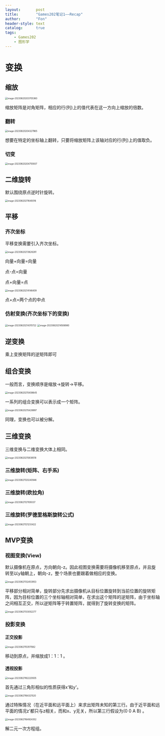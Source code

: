 ```yaml
---
layout:       post
title:        "Games202笔记1——Recap"
author:       "Fon"
header-style: text
catalog:      true
tags:
    - Games202
    - 图形学
---
```




# 变换

## 缩放

<img src="https://raw.githubusercontent.com/achmli/achmli.github.io/master/img/Games101/01/image-20230620203705360.png" alt="image-20230620203705360" style="zoom:50%;" />

缩放矩阵是对角矩阵，相应的行(列)上的值代表在这一方向上缩放的倍数。

### 翻转

<img src="https://raw.githubusercontent.com/achmli/achmli.github.io/master/img/Games101/01/image-20230620204327965.png" alt="image-20230620204327965" style="zoom:50%;" />

想要在特定的坐标轴上翻转，只要将缩放矩阵上该轴对应的行(列)上的值取负。

### 切变

<img src="https://raw.githubusercontent.com/achmli/achmli.github.io/master/img/Games101/01/image-20230620204755937.png" alt="image-20230620204755937" style="zoom:50%;" />

## 二维旋转

默认围绕原点逆时针旋转。

<img src="https://raw.githubusercontent.com/achmli/achmli.github.io/master/img/Games101/01/image-20230620211649316.png" alt="image-20230620211649316" style="zoom:50%;" />

## 平移

### 齐次坐标

平移变换需要引入齐次坐标。

<img src="https://raw.githubusercontent.com/achmli/achmli.github.io/master/img/Games101/01/image-20230620213626281.png" alt="image-20230620213626281" style="zoom:50%;" />

向量+向量=向量

点-点=向量

点+向量=点

<img src="https://raw.githubusercontent.com/achmli/achmli.github.io/master/img/Games101/01/image-20230620214146409.png" alt="image-20230620214146409" style="zoom:50%;" />

点+点=两个点的中点

### 仿射变换(齐次坐标下的变换)

<img src="https://raw.githubusercontent.com/achmli/achmli.github.io/master/img/Games101/01/image-20230620214315722.png" alt="image-20230620214315722" style="zoom:50%;" />

<img src="https://raw.githubusercontent.com/achmli/achmli.github.io/master/img/Games101/01/image-20230620214506980.png" alt="image-20230620214506980" style="zoom:50%;" />

## 逆变换

乘上变换矩阵的逆矩阵即可

## 组合变换

一般而言，变换顺序是缩放->旋转->平移。

<img src="https://raw.githubusercontent.com/achmli/achmli.github.io/master/img/Games101/01/image-20230620215408645.png" alt="image-20230620215408645" style="zoom:50%;" />

一系列的组合变换可以表示成一个矩阵。

<img src="https://raw.githubusercontent.com/achmli/achmli.github.io/master/img/Games101/01/image-20230620215428897.png" alt="image-20230620215428897" style="zoom:50%;" />

同理，变换也可以被分解。

## 三维变换

三维变换与二维变换大体上相同。

<img src="https://raw.githubusercontent.com/achmli/achmli.github.io/master/img/Games101/01/image-20230620215838518.png" alt="image-20230620215838518" style="zoom:50%;" />

### 三维旋转(矩阵、右手系)

<img src="https://raw.githubusercontent.com/achmli/achmli.github.io/master/img/Games101/01/image-20230621120240946.png" alt="image-20230621120240946" style="zoom:50%;" />

### 三维旋转(欧拉角)

<img src="https://raw.githubusercontent.com/achmli/achmli.github.io/master/img/Games101/01/image-20230621121109337.png" alt="image-20230621121109337" style="zoom:50%;" />

### 三维旋转(罗德里格斯旋转公式)

<img src="https://raw.githubusercontent.com/achmli/achmli.github.io/master/img/Games101/01/image-20230621121233422.png" alt="image-20230621121233422" style="zoom:50%;" />

## MVP变换

### 视图变换(View)

默认摄像机在原点，方向朝向-z。因此视图变换需要将摄像机移至原点，并且旋转至以y轴朝上，朝向-z，整个场景也要跟着做相应的变换。

<img src="https://raw.githubusercontent.com/achmli/achmli.github.io/master/img/Games101/01/image-20230621132453953.png" alt="image-20230621132453953" style="zoom:50%;" />

平移部分相对简单，旋转部分先求出摄像机从目标位置旋转到当前位置的旋转矩阵，因为目标位置的三个坐标轴相对简单，在求出这个矩阵的逆矩阵，由于坐标轴之间相互正交，所以逆矩阵等于转置矩阵，就得到了旋转变换的矩阵。

<img src="https://raw.githubusercontent.com/achmli/achmli.github.io/master/img/Games101/01/image-20230621133052277.png" alt="image-20230621133052277" style="zoom:50%;" />

### 投影变换

#### 正交投影

<img src="https://raw.githubusercontent.com/achmli/achmli.github.io/master/img/Games101/01/image-20230621153511562.png" alt="image-20230621153511562" style="zoom:50%;" />

移动到原点，并缩放成1：1：1 。

#### 透视投影

<img src="https://raw.githubusercontent.com/achmli/achmli.github.io/master/img/Games101/01/image-20230621162220935.png" alt="image-20230621162220935" style="zoom:50%;" />

首先通过三角形相似的性质获得x‘和y'。

<img src="https://raw.githubusercontent.com/achmli/achmli.github.io/master/img/Games101/01/image-20230621164321520.png" alt="image-20230621164321520" style="zoom:50%;" />

通过特殊情况（在近平面和远平面上）来求出矩阵未知的第三行。由于近平面和远平面的情况z’都只与z相关，而和x、y无关，所以第三行假设为(0 0 A B) 。

<img src="https://raw.githubusercontent.com/achmli/achmli.github.io/master/img/Games101/01/image-20230621164924352.png" alt="image-20230621164924352" style="zoom:50%;" />

解二元一次方程组。